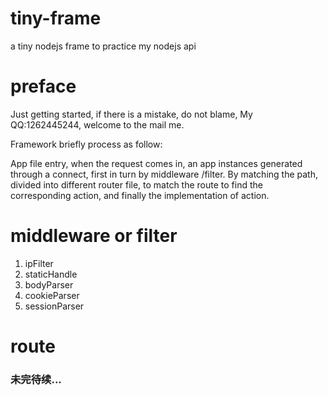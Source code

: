 # tiny-frame
  a tiny nodejs frame to practice my nodejs api

# preface
  Just getting started, if there is a mistake, do not blame, My QQ:1262445244, welcome to the mail me.
  
  Framework briefly process as follow:
  
  App file entry, when the request comes in, an app instances generated through a connect, first in turn by middleware /filter. By matching the path, divided into different router file, to match the route to find the corresponding action, and finally the implementation of action.

# middleware or filter
<ol>
<li>ipFilter</li>
<li>staticHandle</li>
<li>bodyParser</li>
<li>cookieParser</li>
<li>sessionParser</li>
</ol>

# route
<h3>未完待续...</h3>
